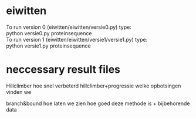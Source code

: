 # eiwitten
To run version 0 (eiwitten/eiwitten/versie0.py) type:</br>
python versie0.py proteinsequence</br>
To run version 1 (eiwitten/eiwitten/versie1/versie1.py) type:</br>
python versie1.py proteinsequence


# neccessary result files
Hillclimber
hoe snel verbeterd hillclimber+progressie
welke opbotsingen vinden we

branch&bound
hoe laten we zien hoe goed deze methode is + bijbehorende data
